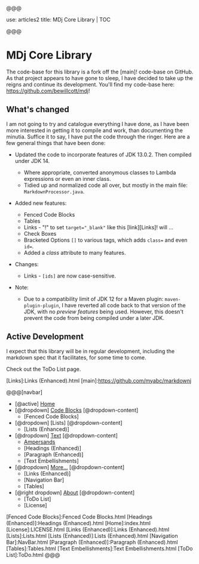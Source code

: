 @@@

use: articles2
title: MDj Core Library | TOC

@@@


# MDj Core Library

The code-base for this library is a fork off the [main]! code-base on GitHub.  As that 
project appears to have gone to sleep, I have decided to take up the reigns and continue
its development. You'll find my code-base here: <https://github.com/bewillcott/mdj>!

## What's changed

I am not going to try and catalogue everything I have done, as I have been more interested
in getting it to compile and work, than documenting the minutia.  Suffice it to say, I 
have put the code through the ringer. Here are a few general things that have been done:

- Updated the code to incorporate features of JDK 13.0.2.  Then compiled under JDK 14.
    - Where appropriate, converted anonymous classes to Lambda expressions or even an inner class.
    - Tidied up and normalized code all over, but mostly in the main file: `MarkdownProcessor.java`.

- Added new features:
    - Fenced Code Blocks
    - Tables
    - Links - "!" to set `target="_blank"` like this [link][Links]! will ...
    - Check Boxes
    - Bracketed Options `[]` to various tags, which adds `class=` and even `id=`.
    - Added a _class_ attribute to many features.

- Changes:
    - Links - `[ids]` are now case-sensitive.

- Note:
    - Due to a compatibility limit of JDK 12 for a Maven plugin: `maven-plugin-plugin`,
        I have reverted all code back to that version of the JDK, with no
        _preview features_ being used.  However, this doesn't prevent the code from 
        being compiled under a later JDK.


## Active Development

I expect that this library will be in regular development, including the markdown spec that
it facilitates, for some time to come.

Check out the ToDo List page.


[Links]:Links (Enhanced).html
[main]:https://github.com/myabc/markdownj


@@@[navbar]
- [@active] [Home](#)
- [@dropdown] [Code Blocks](#)
[@dropdown-content]
    - [Fenced Code Blocks]
- [@dropdown] [Lists]
[@dropdown-content]
    - [Lists (Enhanced)]
- [@dropdown] [Text](#)
[@dropdown-content]
    - [Ampersands]
    - [Headings (Enhanced)]
    - [Paragraph (Enhanced)]
    - [Text Embellishments]
- [@dropdown] [More...](#)
[@dropdown-content]
    - [Links (Enhanced)]
    - [Navigation Bar]
    - [Tables]
- [@right dropdown] [About]
[@dropdown-content]
    - [ToDo List]
    - [License]


[About]:About.html
[Ampersands]:Ampersands.html
[Fenced Code Blocks]:Fenced Code Blocks.html
[Headings (Enhanced)]:Headings (Enhanced).html
[Home]:index.html
[License]:LICENSE.html
[Links (Enhanced)]:Links (Enhanced).html
[Lists]:Lists.html
[Lists (Enhanced)]:Lists (Enhanced).html
[Navigation Bar]:NavBar.html
[Paragraph (Enhanced)]:Paragraph (Enhanced).html
[Tables]:Tables.html
[Text Embellishments]:Text Embellishments.html
[ToDo List]:ToDo.html
@@@
